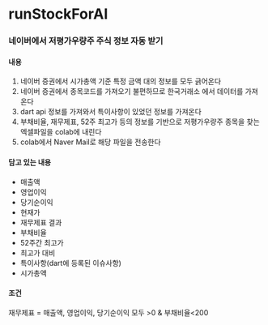# runStockForAI
### 네이버에서 저평가우량주 주식 정보 자동 받기
#### 내용
 1. 네이버 증권에서 시가총액 기준 특정 금액 대의 정보를 모두 긁어온다
 2. 네이버 증권에서 종목코드를 가져오기 불편하므로 한국거래소 에서 데이터를 가져온다
 3. dart api 정보를 가져와서 특이사항이 있었던 정보를 가져온다
 4. 부채비율, 재무제표, 52주 최고가 등의 정보를 기반으로 저평가우량주 종목을 찾는 엑셀파일을 colab에 내린다
 5. colab에서 Naver Mail로 해당 파일을 전송한다

#### 담고 있는 내용
 - 매출액
 - 영업이익
 - 당기순이익
 - 현재가
 - 재무제표 결과
 - 부채비율
 - 52주간 최고가
 - 최고가 대비
 - 특이사항(dart에 등록된 이슈사항)
 - 시가총액

#### 조건
  재무제표 = 매출액, 영업이익, 당기순이익 모두 >0 & 부채비율<200
